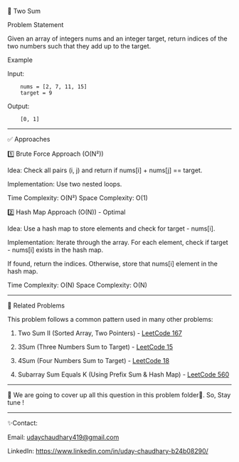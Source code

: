 📌 Two Sum 

Problem Statement

Given an array of integers nums and an integer target, return indices of the two numbers such that they add up to the target.

Example

Input:

        nums = [2, 7, 11, 15]
        target = 9

Output:

        [0, 1]

--------------------------------------------------------------------------------------------------------------------

✅ Approaches

1️⃣ Brute Force Approach (O(N²))

Idea: Check all pairs (i, j) and return if nums[i] + nums[j] == target.

Implementation: Use two nested loops.

Time Complexity: O(N²)
Space Complexity: O(1)

2️⃣ Hash Map Approach (O(N)) - Optimal

Idea: Use a hash map to store elements and check for target - nums[i].

Implementation:
Iterate through the array.
For each element, check if target - nums[i] exists in the hash map.

If found, return the indices. Otherwise, store that nums[i] element in the hash map.

Time Complexity: O(N)
Space Complexity: O(N)

--------------------------------------------------------------------------------------------------------------------

🔗 Related Problems

This problem follows a common pattern used in many other problems:

1. Two Sum II (Sorted Array, Two Pointers) - [LeetCode 167](https://leetcode.com/problems/two-sum-ii-input-array-is-sorted?envType=study-plan-v2&envId=top-interview-150)

2. 3Sum (Three Numbers Sum to Target) - [LeetCode 15](https://leetcode.com/problems/3sum)

3. 4Sum (Four Numbers Sum to Target) - [LeetCode 18](https://leetcode.com/problems/4sum)

4. Subarray Sum Equals K (Using Prefix Sum & Hash Map) - [LeetCode 560](https://leetcode.com/problems/subarray-sum-equals-k)

--------------------------------------------------------------------------------------------------------------------

🔔 We are going to cover up all this question in this problem folder📂. So, Stay tune !

--------------------------------------------------------------------------------------------------------------------

✨Contact: 

Email: udaychaudhary419@gmail.com

LinkedIn: https://www.linkedin.com/in/uday-chaudhary-b24b08290/

